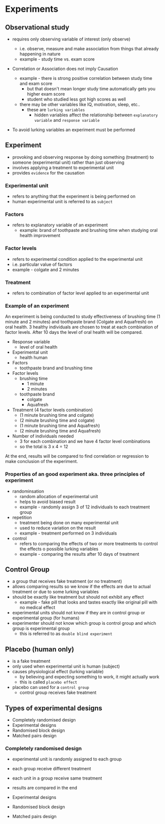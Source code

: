 # Experiments

## Observational study

* requires only observing variable of interest (only observe)
  * i.e. observe, measure and make association from things that already happening in nature
  * example - study time vs. exam score

* Correlation or Association does not imply Causation
  * example - there is strong positive correlation between study time and exam score
    * but that doesn't mean longer study time automatically gets you higher exam score
    * student who studied less got high scores as well
  * there may be other variables like IQ, motivation, sleep, etc..
    * these are `lurking variables`
      * hidden variables affect the relationship between `explanatory variable` and `response variable`
* To avoid lurking variables an experiment must be performed

## Experiment

* provoking and observing response by doing something (treatment) to someone (experimental unit) rather than just observing
* involves applying a treatment to experimental unit
* provides `evidence` for the causation

### Experimental unit

* refers to anything that the experiment is being performed on
* human experimental unit is referred to as `subject`

### Factors

* refers to explanatory variable of an experiment
  * example: brand of toothpaste and brushing time when studying oral health improvement

### Factor levels

* refers to experimental condition applied to the experimental unit
* i.e. particular value of factors
* example - colgate and 2 minutes

### Treatment

* refers to combination of factor level applied to an experimental unit

### Example of an experiment

An experiment is being conducted to study effectiveness of brushing time (1 minute and 2 minutes) and toothpaste brand (Colgate and Aquafresh) on oral health. 3 healthy individuals are chosen to treat at each combination of factor levels. After 10 days the level of oral health will be compared.

* Response variable
  * level of oral health
* Experimental unit
  * health human
* Factors
  * toothpaste brand and brushing time
* Factor levels
  * brushing time
    * 1 minute
    * 2 minutes
  * toothpaste brand
    * colgate
    * Aquafresh
* Treatment (4 factor levels combination)
  * (1 minute brushing time and colgate)
  * (2 minute brushing time and colgate)
  * (1 minute brushing time and Aquafresh)
  * (2 minute brushing time and Aquafresh)
* Number of individuals needed
  * 3 for each combination and we have 4 factor level combinations
  * so the total is 3 x 4 = 12

At the end, results will be compared to find correlation or regression to make conclusion of the experiment.

### Properties of an good experiment aka. three principles of experiment

* randominsation
  * random allocation of experimental unit
  * helps to avoid biased result
  * example - randomly assign 3 of 12 individuals to each treatment group
* repetition
  * treatment being done on many experimental unit
  * used to reduce variation on the result
  * example - treatment performed on 3 individuals
* control
  * refers to comparing the effects of two or more treatments to control the effects o possible lurking variables
  * example - comparing the results after 10 days of treatment


## Control Group

* a group that receives fake treatment (or no treatment)
* allows comparing results so we know if the effects are due to actual treatment or due to some lurking variables
* should be exactly like treatment but should not exhibit any effect
  * example - fake pill that looks and tastes exactly like original pill with no medical effect
* experimental units should not know if they are in control group or experimental group (for humans)
* experimenter should not know which group is control group and which group is experimental group
  * this is referred to as `double blind experiment`

## Placebo (human only)

* is a fake treatment
* only used when experimental unit is human (subject)
* causes physiological effect (lurking variable)
  * by believing and expecting something to work, it might actually work
  * this is called `placebo effect`
* placebo can used for a `control group`
  * control group receives fake treatment

## Types of experimental designs

* Completely randomised design
* Experimental designs
* Randomised block design
* Matched pairs design

### Completely randomised design

* experimental unit is randomly assigned to each group
* each group receive different treatment
* each unit in a group receive same treatment
* results are compared in the end

* Experimental designs
* Randomised block design
* Matched pairs design